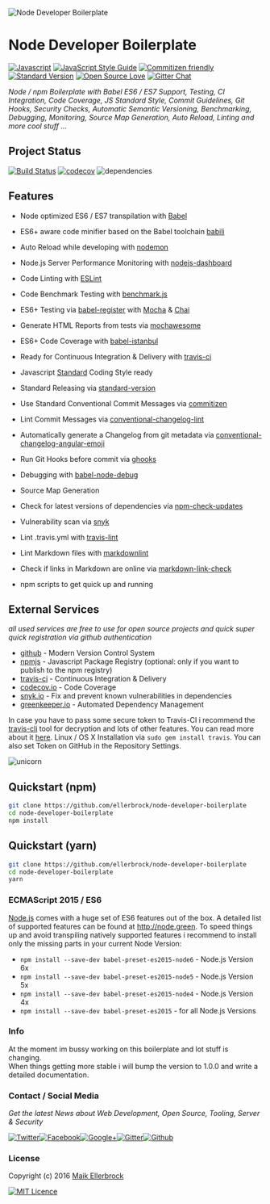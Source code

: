 ![Node Developer Boilerplate](https://github.frapsoft.com/top/babel-es7.jpg?v=101)

# Node Developer Boilerplate

[![Javascript](https://badges.frapsoft.com/javascript/code/javascript.svg?v=100)](https://github.com/ellerbrock/javascript-badges/) [![JavaScript Style Guide](https://img.shields.io/badge/code%20style-standard-brightgreen.svg)](https://github.com/ellerbrock/javascript-badges/) [![Commitizen friendly](https://img.shields.io/badge/commitizen-friendly-brightgreen.svg)](http://commitizen.github.io/cz-cli/) [![Standard Version](https://img.shields.io/badge/release-standard%20version-brightgreen.svg)](https://github.com/conventional-changelog/standard-version) [![Open Source Love](https://badges.frapsoft.com/os/v1/open-source.svg?v=102)](https://github.com/ellerbrock/open-source-badges/) [![Gitter Chat](https://badges.gitter.im/frapsoft/frapsoft.svg)](https://gitter.im/frapsoft/frapsoft/)

_Node / npm Boilerplate with Babel ES6 / ES7 Support, Testing, CI Integration, Code Coverage, JS Standard Style, Commit Guidelines, Git Hooks, Security Checks, Automatic Semantic Versioning, Benchmarking, Debugging, Monitoring, Source Map Generation, Auto Reload, Linting and more cool stuff ..._

## Project Status

[![Build Status](https://travis-ci.org/ellerbrock/node-developer-boilerplate.svg?branch=master)](https://travis-ci.org/ellerbrock/node-developer-boilerplate) [![codecov](https://codecov.io/gh/ellerbrock/node-developer-boilerplate/branch/master/graph/badge.svg)](https://codecov.io/gh/ellerbrock/node-developer-boilerplate) ![dependencies](https://david-dm.org/ellerbrock/node-developer-boilerplate.svg)

<!--
![vulnerbilities](https://snyk.io/test/github/ellerbrock/node-developer-boilerplate/badge.svg)
-->

## Features

- Node optimized ES6 / ES7 transpilation with [Babel](https://github.com/babel/babel)
- ES6+ aware code minifier based on the Babel toolchain [babili](https://github.com/babel/babili)
- Auto Reload while developing with [nodemon](https://github.com/remy/nodemon)
- Node.js Server Performance Monitoring with [nodejs-dashboard](https://github.com/FormidableLabs/nodejs-dashboard)
- Code Linting with [ESLint](https://github.com/eslint/eslint)
- Code Benchmark Testing with [benchmark.js](https://github.com/bestiejs/benchmark.js)
- ES6+ Testing via [babel-register](https://github.com/babel/babel/tree/master/packages/babel-register) with [Mocha](https://github.com/mochajs/mocha) & [Chai](https://github.com/chaijs/chai)
- Generate HTML Reports from tests via [mochawesome](https://github.com/adamgruber/mochawesome)
- ES6+ Code Coverage with [babel-istanbul](https://github.com/jmcriffey/babel-istanbul)
- Ready for Continuous Integration & Delivery with [travis-ci](https://travis-ci.org)
- Javascript [Standard](https://github.com/feross/standard) Coding Style ready
- Standard Releasing via [standard-version](https://github.com/conventional-changelog/standard-version)
- Use Standard Conventional Commit Messages via [commitizen](https://github.com/commitizen/cz-cli)
- Lint Commit Messages via [conventional-changelog-lint](https://github.com/marionebl/conventional-changelog-lint)
- Automatically generate a Changelog from git metadata via [conventional-changelog-angular-emoji](https://github.com/ellerbrock/conventional-changelog-angular-emoji)
- Run Git Hooks before commit via [ghooks](https://github.com/ellerbrock/ghooks)
- Debugging with [babel-node-debug](https://github.com/crabdude/babel-node-debug)
- Source Map Generation

- Check for latest versions of dependencies via [npm-check-updates](https://github.com/tjunnone/npm-check-updates)
- Vulnerability scan via [snyk](https://github.com/Snyk/snyk)
- Lint .travis.yml with [travis-lint](https://github.com/pwmckenna/node-travis-lint)
- Lint Markdown files with [markdownlint](https://github.com/DavidAnson/markdownlint)
- Check if links in Markdown are online via [markdown-link-check](https://github.com/tcort/markdown-link-check)
- npm scripts to get quick up and running

## External Services

*all used services are free to use for open source projects and quick super quick registration via github authentication*

- [github](https://github.com/) - Modern Version Control System
- [npmjs](https://www.npmjs.com/) - Javascript Package Registry (optional: only if you want to publish to the npm registry)
- [travis-ci](https://travis-ci.org) - Continuous Integration & Delivery
- [codecov.io](https://codecov.io/) - Code Coverage
- [snyk.io](https://snyk.io) - Fix and prevent known vulnerabilities in dependencies
- [greenkeeper.io](https://greenkeeper.io) - Automated Dependency Management

In case you have to pass some secure token to Travis-CI i recommend the [travis-cli](https://github.com/travis-ci/travis.rb) tool for decryption and lots of other features. You can read more about it [here](https://docs.travis-ci.com/user/encryption-keys/). Linux / OS X Installation via `sudo gem install travis`. You can also set Token on GitHub in the Repository Settings.

![unicorn](http://i.giphy.com/3o85xBO5Rt4031bH44.gif)

## Quickstart (npm)

```bash
git clone https://github.com/ellerbrock/node-developer-boilerplate
cd node-developer-boilerplate
npm install
```

## Quickstart (yarn)

```bash
git clone https://github.com/ellerbrock/node-developer-boilerplate
cd node-developer-boilerplate
yarn
```

### ECMAScript 2015 / ES6

[Node.js](https://github.com/nodejs/node) comes with a huge set of ES6 features out of the box. A detailed list of supported features can be found at <http://node.green>. To speed things up and avoid transpiling natively supported features i recommend to install only the missing parts in your current Node Version:

- `npm install --save-dev babel-preset-es2015-node6` - Node.js Version 6x
- `npm install --save-dev babel-preset-es2015-node5` - Node.js Version 5x
- `npm install --save-dev babel-preset-es2015-node4` - Node.js Version 4x
- `npm install --save-dev babel-preset-es2015` - for all Node.js Versions

### Info

At the moment im bussy working on this boilerplate and lot stuff is changing.  
When things getting more stable i will bump the version to 1.0.0 and write a detailed documentation.  

<!-- 

## Scripts

- `npm run benchmark` - run benchmark tests with `benchmark.js`
- `npm run benchmark:watch` - run benchmark tests with `benchmark.js` and watch for file changes
- `npm run build` - transpile and minify ES6+ code and generate Source Maps with `babel` & `babili`
- `npm run clean` - deletes the dist folder (Cross Platform Support via `Shell.js / shx`)
- `npm run debug` - run node in debug mode
- `npm run git:add` - add all files to git and print the status (ignore files via `.gitignore`)
- `npm run git:commit` - commit conventional messages via commitizen`
- `npm run git:push` - 
- `npm run lint` - code linting with `eslint`
- `npm run lint:fix` - fix problems automatically with `eslint`
- `npm run release` - Automatic versioning and CHANGELOG management via `Standard Version`
- `npm run scan:security` - run vulnerability tests via the node security platform `nsp`
- `npm run scan:updates` - check for latest versions of dependencies via `ncu`
- `npm run serve` - serve production files from the `./dist` folder via `node`
- `npm run setenv:dev` - deactivate npm production mode
- `npm run setenv:prod` - activate npm production mode
- `npm run test:export` - export tests results as html files in the `./reports` folder via `mochasome`
- `npm run test:watch` - run tests with `mocha` and `chai` and watch for changes
- `npm start src` - execute code with life reload via `nodemon` transpiled with `babel-node` _(add the folder and script name if not index.js as argument)_
- `npm test` - run tests with `mocha` and `chai` with spec as reporter
- `npm test:export` - export your test results via `mochawesome` as html
- `npm test:watch` - run tests with `mocha` and `chai` with spec as reporter in watch mode

```json
"scripts": {
    "benchmark": "babel-node benchmark",
    "benchmark:watch": "nodemon src/index.js --exec babel-node benchmark",
    "pre-build": "npm run clean",
    "build": "cross-env NODE_ENV=production babel -s true src -d dist",
    "clean": "shx rm -rf dist",
    "pre-coverage": "shx rm -rf coverage",
    "coverage": "cross-env NODE_ENV=test babel-istanbul cover src/*.js _mocha --report lcovonly -- -R spec",
    "post-coverage": "cross-env NODE_ENV=test babel-istanbul check-coverage --statements 100 --branches 100 --functions 100 --lines 100",
    "coverage:ci": "cross-env NODE_ENV=test npm run coverage && codecov",
    "debug": "nodemon src/index.js --exec babel-node --debug",
    "git:add": "git add --all && git status",
    "git:commit": "npm run git:add && git-cz",
    "git:push": "git push --follow-tags",
    "lint": "eslint src",
    "lint:fix": "eslint --fix src",
    "pre-monitor": "npm run clean && npm run build",
    "monitor": "nodejs-dashboard node dist",
    "pre-release": "npm run setenv:prod && npm run clean && npm run build && npm run update-dependencies && npm run lint:fix && npm run security:test && npm run test && npm run coverage",
    "release": "standard-version",
    "post-release": "greenkeeper-postpublish && npm run setenv:dev",
    "security:test": "snyk test",
    "update-dependencies": "npm update && ncu -ua && npm upgrade",
    "serve": "node dist",
    "setenv:dev": "npm config set production false",
    "setenv:prod": "npm config set production true",
    "start": "nodemon src/index.js --exec babel-node",
    "pre-test": "shx rm -rf reports",
    "test": "cross-env NODE_ENV=test mocha -c -S -R spec --compilers js:babel-register --check-leaks",
    "post-test": "",
    "test:report": "cross-env NODE_ENV=test mocha -S -R mochawesome --compilers js:babel-register --reporter-options reportDir=reports --check-leaks",
    "test:watch": "cross-env NODE_ENV=test npm test -- -w"
  }
```

### package.json

To avoid messing around with separate config files like .babelrc, .eslintrc.json and others we can put all that stuff directly in our package.json file:

```json
  "files": [
    "dist"
  ],
  "config": {
    "commitizen": {
      "path": "./node_modules/standard-changelog"
    },
    "ghooks": {
      "pre-commit": "npm run clean && npm run lint:fix && npm test && npm run coverage && npm run build"
    }
  },
  "babel": {
    "presets": [
      "es2015-node6",
      "stage-0"
    ],
    "env": {
      "production": {
        "presets": [
          "babili"
        ]
      }
    }
  },
  "eslintConfig": {
    "extends": "standard",
    "installedESLint": true,
    "plugins": [
      "standard",
      "promise"
    ]
  },
  "snyk": true
```

-->

### Contact / Social Media

_Get the latest News about Web Development, Open Source, Tooling, Server & Security_

[![Twitter](https://github.frapsoft.com/social/twitter.png)](https://twitter.com/frapsoft/)[![Facebook](https://github.frapsoft.com/social/facebook.png)](https://www.facebook.com/frapsoft/)[![Google+](https://github.frapsoft.com/social/google-plus.png)](https://plus.google.com/116540931335841862774)[![Gitter](https://github.frapsoft.com/social/gitter.png)](https://gitter.im/frapsoft/frapsoft/)[![Github](https://github.frapsoft.com/social/github.png)](https://github.com/ellerbrock/)

### License

Copyright (c) 2016 [Maik Ellerbrock](https://github.com/ellerbrock/)

[![MIT Licence](https://badges.frapsoft.com/os/mit/mit-125x28.png?v=102)](https://opensource.org/licenses/mit-license.php)
